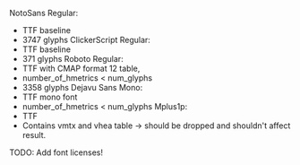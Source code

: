 NotoSans Regular: 
- TTF baseline
- 3747 glyphs
ClickerScript Regular:
- TTF baseline
- 371 glyphs
Roboto Regular: 
- TTF with CMAP format 12 table, 
- number_of_hmetrics < num_glyphs
- 3358 glyphs
Dejavu Sans Mono:
- TTF mono font
- number_of_hmetrics < num_glyphs
Mplus1p:
- TTF
- Contains vmtx and vhea table -> should be dropped and shouldn't
 affect result.

TODO: Add font licenses!